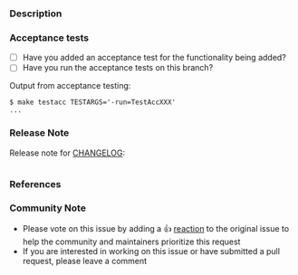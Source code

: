 ### Description

<!--- Please leave a helpful description of the pull request here. --->

### Acceptance tests
- [ ] Have you added an acceptance test for the functionality being added?
- [ ] Have you run the acceptance tests on this branch?

Output from acceptance testing:

<!--
Replace TestAccXXX with a pattern that matches the tests affected by this PR.

For more information on the `-run` flag, see the `go test` documentation at https://tip.golang.org/cmd/go/#hdr-Testing_flags.
-->
```
$ make testacc TESTARGS='-run=TestAccXXX'
...
```

### Release Note
Release note for [CHANGELOG](https://github.com/anexia-it/terraform-provider-anxcloud/blob/master/CHANGELOG.md):
<!--
If change is not user facing, just write "NONE" in the release-note block below.
Otherwise use the following format:
 * <resource-type>[/<resource-name>] - <short description of what has been done>

where resource-type can be something like 'resource', 'data', 'all resources', '**New Resource**', '**New Datasource**' 

e.g.

* resource/anxcloud_ip_address - fix IP address cleanup
-->

```release-note

```

### References

<!---
Are there any other GitHub issues (open or closed) or pull requests that should be linked here? Vendor blog posts or documentation?
--->
### Community Note
<!--- Please keep this note for the community --->
* Please vote on this issue by adding a 👍 [reaction](https://blog.github.com/2016-03-10-add-reactions-to-pull-requests-issues-and-comments/) to the original issue to help the community and maintainers prioritize this request
* If you are interested in working on this issue or have submitted a pull request, please leave a comment
